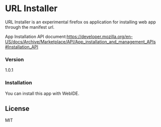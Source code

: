 # URL Installer

URL Installer is an experimental firefox os application for installing web app through the manifest url.

App Installation API document:https://developer.mozilla.org/en-US/docs/Archive/Marketplace/API/App_installation_and_management_APIs#Installation_API

### Version
1.0.1

### Installation
You can install this app with WebIDE.

License
----

MIT
